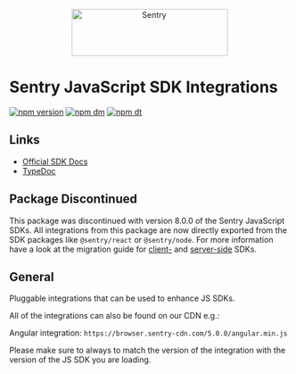<p align="center">
  <a href="https://sentry.io/?utm_source=github&utm_medium=logo" target="_blank">
    <img src="https://sentry-brand.storage.googleapis.com/sentry-wordmark-dark-280x84.png" alt="Sentry" width="280" height="84">
  </a>
</p>

# Sentry JavaScript SDK Integrations

[![npm version](https://img.shields.io/npm/v/@sentry/integrations.svg)](https://www.npmjs.com/package/@sentry/integrations)
[![npm dm](https://img.shields.io/npm/dm/@sentry/integrations.svg)](https://www.npmjs.com/package/@sentry/integrations)
[![npm dt](https://img.shields.io/npm/dt/@sentry/integrations.svg)](https://www.npmjs.com/package/@sentry/integrations)

## Links

- [Official SDK Docs](https://docs.sentry.io/quickstart/)
- [TypeDoc](http://getsentry.github.io/sentry-javascript/)

## Package Discontinued

This package was discontinued with version 8.0.0 of the Sentry JavaScript SDKs. All integrations from this package are
now directly exported from the SDK packages like `@sentry/react` or `@sentry/node`. For more information have a look at
the migration guide for
[client-](https://docs.sentry.io/platforms/javascript/migration/v7-to-v8/#removal-of-sentryintegrations-package) and
[server-side](https://docs.sentry.io/platforms/javascript/guides/node/migration/v7-to-v8/#removal-of-sentryintegrations-package)
SDKs.

## General

Pluggable integrations that can be used to enhance JS SDKs.

All of the integrations can also be found on our CDN e.g.:

Angular integration: `https://browser.sentry-cdn.com/5.0.0/angular.min.js`

Please make sure to always to match the version of the integration with the version of the JS SDK you are loading.
